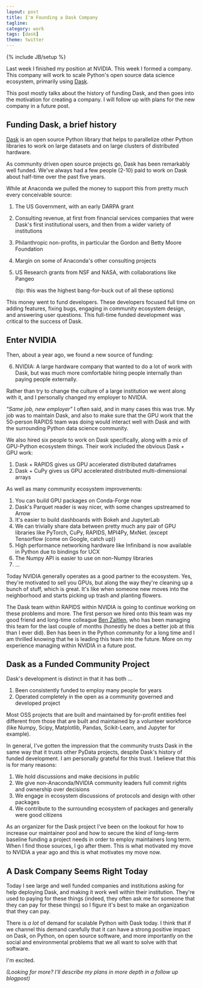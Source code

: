 ```yaml
---
layout: post
title: I'm Founding a Dask Company
tagline:
category: work
tags: [dask]
theme: twitter
---
```

{% include JB/setup %}

Last week I finished my position at NVIDIA.  This week I formed a company.
This company will work to scale Python's open source data science ecosystem,
primarily using [Dask](https://dask.org).

This post mostly talks about the history of funding Dask,
and then goes into the motivation for creating a company.
I will follow up with plans for the new company in a future post.


Funding Dask, a brief history
-----------------------------

[Dask](https://dask.org) is an open source Python library that helps to
parallelize other Python libraries to work on large datasets and on large
clusters of distributed hardware.

As community driven open source projects go, Dask has been remarkably well funded.
We've always had a few people (2-10) paid to work on Dask about half-time over
the past five years.

While at Anaconda we pulled the money to support this
from pretty much every conceivable source:

1.  The US Government, with an early DARPA grant
2.  Consulting revenue, at first from financial services companies that were
    Dask's first institutional users, and then from a wider variety of institutions
3.  Philanthropic non-profits, in particular the Gordon and Betty Moore Foundation
4.  Margin on some of Anaconda's other consulting projects
5.  US Research grants from NSF and NASA, with collaborations like Pangeo

    (tip: this was the highest bang-for-buck out of all these options)

This money went to fund developers.  These developers focused full time on
adding features, fixing bugs, engaging in community ecosystem design, and
answering user questions.  This full-time funded development was critical to
the success of Dask.


Enter NVIDIA
------------

Then, about a year ago, we found a new source of funding:

6.  NVIDIA: A large hardware company that wanted to do a lot of work with Dask,
    but was much more comfortable hiring people internally than paying people
    externally.

Rather than try to change the culture of a large institution we went along with
it, and I personally changed my employer to NVIDIA.

*"Same job, new employer"* I often said, and in many cases this was true.
My job was to maintain Dask, and also to make sure that the GPU work that the
50-person RAPIDS team was doing would interact well with Dask and with the
surrounding Python data science community.

We also hired six people to work on Dask specifically, along with a mix of
GPU-Python ecosystem things.  Their work included the obvious Dask + GPU work:

1.  Dask + RAPIDS gives us GPU accelerated distributed dataframes
2.  Dask + CuPy gives us GPU accelerated distributed multi-dimensional arrays

As well as many community ecosystem improvements:

1.  You can build GPU packages on Conda-Forge now
2.  Dask's Parquet reader is way nicer, with some changes upstreamed to Arrow
3.  It's easier to build dashboards with Bokeh and JupyterLab
4.  We can trivially share data between pretty much any pair of GPU libraries
    like PyTorch, CuPy, RAPIDS, MPI4Py, MxNet.
    (except Tensorflow (come on Google, catch up))
5.  High performance networking hardware like Infiniband is now available in
    Python due to bindings for UCX
6.  The Numpy API is easier to use on non-Numpy libraries
6.  ...

Today NVIDIA generally operates as a good partner to the ecosystem.  Yes, they're
motivated to sell you GPUs, but along the way they're cleaning up a bunch of
stuff, which is great.  It's like when someone new
moves into the neighborhood and starts picking up trash and planting flowers.

The Dask team within RAPIDS within NVIDIA is going to continue working on these
problems and more.  The first person we hired onto this team was my good
friend and long-time colleague [Ben Zaitlen](https://github.com/quasiben), who
has been managing this team for the last couple of months (honestly he does a
better job at this than I ever did).  Ben has been in the Python community for a
long time and I am thrilled knowing that he is leading this team into the
future.  More on my experience managing within NVIDIA in a future post.


Dask as a Funded Community Project
----------------------------------

Dask's development is distinct in that it has both ...

1.  Been consistently funded to employ many people for years
2.  Operated completely in the open as a community governed and developed project

Most OSS projects that are built and maintained by for-profit entities feel
different from those that are built and maintained by a volunteer workforce
(like Numpy, Scipy, Matplotlib, Pandas, Scikit-Learn, and Jupyter for example).

In general, I've gotten the impression that the community trusts Dask in the
same way that it trusts other PyData projects, despite Dask's history
of funded development.  I am personally grateful for this trust.
I believe that this is for many reasons:

1.  We hold discussions and make decisions in public
2.  We give non-Anaconda/NVIDIA community leaders full commit rights and ownership over decisions
3.  We engage in ecosystem discussions of protocols and design with other packages
4.  We contribute to the surrounding ecosystem of packages and generally were good citizens

As an organizer for the Dask project I've been on the lookout for how to
increase our maintainer pool and how to secure the kind of long-term baseline
funding a project needs in order to employ maintainers long term.
When I find those sources, I go after them.
This is what motivated my move to NVIDIA a year ago and this is what motivates my move now.


A Dask Company Seems Right Today
--------------------------------

Today I see large and well funded companies and institutions asking for
help deploying Dask, and making it work well within their institution.
They're used to paying for these things (indeed, they often ask me for someone that they can pay for these
things) so I figure it's best to make an organization that they can pay.

There is *a lot* of demand for scalable Python with Dask today.
I think that if we channel this demand carefully that it can have a strong
positive impact on Dask, on Python, on open source software, and more importantly on the
social and environmental problems that we all want to solve with that software.

I'm excited.

*(Looking for more?  I'll describe my plans in more depth in a follow up blogpost)*
